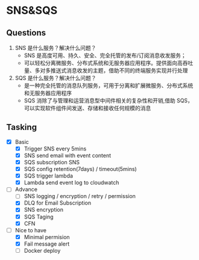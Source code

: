 # SNS&SQS

## Questions

1. SNS 是什么服务？解决什么问题？
   - SNS 是高度可用、持久、安全、完全托管的发布/订阅消息收发服务；
   - 可以轻松分离微服务、分布式系统和无服务器应用程序。提供面向高吞吐量、多对多推送式消息收发的主题，借助不同的终端服务实现并行处理
2. SQS 是什么服务？解决什么问题？
   - 是一种完全托管的消息队列服务，可用于分离和扩展微服务、分布式系统和无服务器应用程序
   - SQS 消除了与管理和运营消息型中间件相关的复杂性和开销,借助 SQS，可以实现软件组件间发送、存储和接收任何规模的消息

## Tasking

- [x] Basic
  - [x] Trigger SNS every 5mins
  - [x] SNS send email with event content
  - [x] SQS subscription SNS
  - [x] SQS config retention(7days) / timeout(5mins)
  - [x] SQS trigger lambda
  - [x] Lambda send event log to cloudwatch
- [ ] Advance
  - [ ] SNS logging / encryption / retry / permission
  - [x] DLQ for Email Subscription
  - [x] SNS encryption
  - [x] SQS Taging
  - [x] CFN
- [ ] Nice to have
  - [x] Minimal permision
  - [x] Fail message alert
  - [ ] Docker deploy
